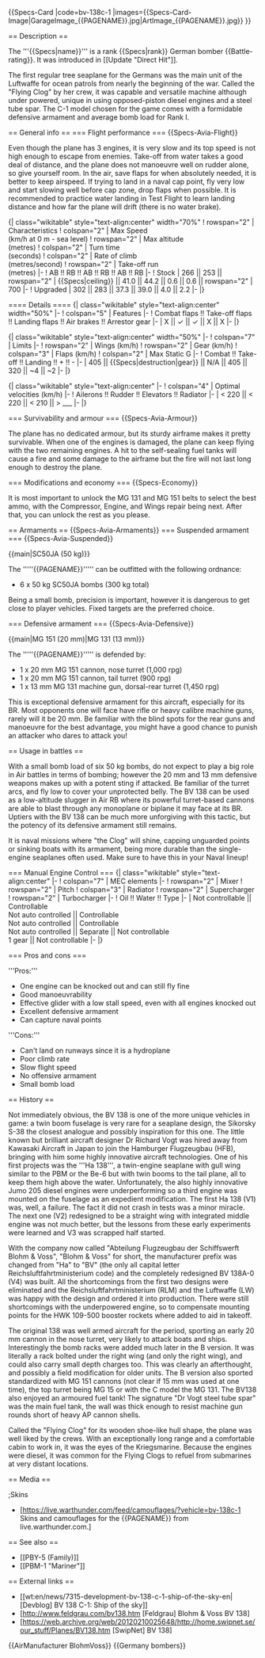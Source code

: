 {{Specs-Card
|code=bv-138c-1
|images={{Specs-Card-Image|GarageImage_{{PAGENAME}}.jpg|ArtImage_{{PAGENAME}}.jpg}}
}}

== Description ==
<!-- ''In the description, the first part should be about the history of and the creation and combat usage of the aircraft, as well as its key features. In the second part, tell the reader about the aircraft in the game. Insert a screenshot of the vehicle, so that if the novice player does not remember the vehicle by name, he will immediately understand what kind of vehicle the article is talking about.'' -->
The '''{{Specs|name}}''' is a rank {{Specs|rank}} German bomber {{Battle-rating}}. It was introduced in [[Update "Direct Hit"]].

The first regular tree seaplane for the Germans was the main unit of the Luftwaffe for ocean patrols from nearly the beginning of the war. Called the "Flying Clog" by her crew, it was capable and versatile machine although under powered, unique in using opposed-piston diesel engines and a steel tube spar. The C-1 model chosen for the game comes with a formidable defensive armament and average bomb load for Rank I.

== General info ==
=== Flight performance ===
{{Specs-Avia-Flight}}
<!-- ''Describe how the aircraft behaves in the air. Speed, manoeuvrability, acceleration and allowable loads - these are the most important characteristics of the vehicle.'' -->

Even though the plane has 3 engines, it is very slow and its top speed is not high enough to escape from enemies. Take-off from water takes a good deal of distance, and the plane does not manoeuvre well on rudder alone, so give yourself room. In the air, save flaps for when absolutely needed, it is better to keep airspeed. If trying to land in a naval cap point, fly very low and start slowing well before cap zone, drop flaps when possible. It is recommended to practice water landing in Test Flight to learn landing distance and how far the plane will drift (there is no water brake).

{| class="wikitable" style="text-align:center" width="70%"
! rowspan="2" | Characteristics
! colspan="2" | Max Speed<br>(km/h at 0 m - sea level)
! rowspan="2" | Max altitude<br>(metres)
! colspan="2" | Turn time<br>(seconds)
! colspan="2" | Rate of climb<br>(metres/second)
! rowspan="2" | Take-off run<br>(metres)
|-
! AB !! RB !! AB !! RB !! AB !! RB
|-
! Stock
| 266 || 253 || rowspan="2" | {{Specs|ceiling}} || 41.0 || 44.2 || 0.6 || 0.6 || rowspan="2" | 700
|-
! Upgraded
| 302 || 283 || 37.3 || 39.0 || 4.0 || 2.2
|-
|}

==== Details ====
{| class="wikitable" style="text-align:center" width="50%"
|-
! colspan="5" | Features
|-
! Combat flaps !! Take-off flaps !! Landing flaps !! Air brakes !! Arrestor gear
|-
| X || ✓ || ✓ || X || X     <!-- ✓ -->
|-
|}

{| class="wikitable" style="text-align:center" width="50%"
|-
! colspan="7" | Limits
|-
! rowspan="2" | Wings (km/h)
! rowspan="2" | Gear (km/h)
! colspan="3" | Flaps (km/h)
! colspan="2" | Max Static G
|-
! Combat !! Take-off !! Landing !! + !! -
|-
| 405 <!-- {{Specs|destruction|body}} --> || {{Specs|destruction|gear}} || N/A || 405 || 320 || ~4 || ~2
|-
|}

{| class="wikitable" style="text-align:center"
|-
! colspan="4" | Optimal velocities (km/h)
|-
! Ailerons !! Rudder !! Elevators !! Radiator
|-
| < 220 || < 220 || < 210 || > ___
|-
|}

=== Survivability and armour ===
{{Specs-Avia-Armour}}
<!-- ''Examine the survivability of the aircraft. Note how vulnerable the structure is and how secure the pilot is, whether the fuel tanks are armoured, etc. Describe the armour, if there is any, and also mention the vulnerability of other critical aircraft systems.'' -->
The plane has no dedicated armour, but its sturdy airframe makes it pretty survivable. When one of the engines is damaged, the plane can keep flying with the two remaining engines. A hit to the self-sealing fuel tanks will cause a fire and some damage to the airframe but the fire will not last long enough to destroy the plane.

=== Modifications and economy ===
{{Specs-Economy}}

It is most important to unlock the MG 131 and MG 151 belts to select the best ammo, with the Compressor, Engine, and Wings repair being next. After that, you can unlock the rest as you please.

== Armaments ==
{{Specs-Avia-Armaments}}
=== Suspended armament ===
{{Specs-Avia-Suspended}}
<!-- ''Describe the aircraft's suspended armament: additional cannons under the wings, bombs, rockets and torpedoes. This section is especially important for bombers and attackers. If there is no suspended weaponry remove this subsection.'' -->
{{main|SC50JA (50 kg)}}

The '''''{{PAGENAME}}''''' can be outfitted with the following ordnance:

* 6 x 50 kg SC50JA bombs (300 kg total)

Being a small bomb, precision is important, however it is dangerous to get close to player vehicles. Fixed targets are the preferred choice.

=== Defensive armament ===
{{Specs-Avia-Defensive}}
<!-- ''Defensive armament with turret machine guns or cannons, crewed by gunners. Examine the number of gunners and what belts or drums are better to use. If defensive weaponry is not available, remove this subsection.'' -->
{{main|MG 151 (20 mm)|MG 131 (13 mm)}}

The '''''{{PAGENAME}}''''' is defended by:

* 1 x 20 mm MG 151 cannon, nose turret (1,000 rpg)
* 1 x 20 mm MG 151 cannon, tail turret (900 rpg)
* 1 x 13 mm MG 131 machine gun, dorsal-rear turret (1,450 rpg)

This is exceptional defensive armament for this aircraft, especially for its BR. Most opponents one will face have rifle or heavy calibre machine guns, rarely will it be 20 mm. Be familiar with the blind spots for the rear guns and manoeuvre for the best advantage, you might have a good chance to punish an attacker who dares to attack you!

== Usage in battles ==
<!-- ''Describe the tactics of playing in the aircraft, the features of using aircraft in a team and advice on tactics. Refrain from creating a "guide" - do not impose a single point of view, but instead, give the reader food for thought. Examine the most dangerous enemies and give recommendations on fighting them. If necessary, note the specifics of the game in different modes (AB, RB, SB).'' -->
With a small bomb load of six 50 kg bombs, do not expect to play a big role in Air battles in terms of bombing; however the 20 mm and 13 mm defensive weapons makes up with a potent sting if attacked. Be familiar of the turret arcs, and fly low to cover your unprotected belly. The BV 138 can be used as a low-altitude slugger in Air RB where its powerful turret-based cannons are able to blast through any monoplane or biplane it may face at its BR. Uptiers with the BV 138 can be much more unforgiving with this tactic, but the potency of its defensive armament still remains.

It is naval missions where "the Clog" will shine, capping unguarded points or sinking boats with its armament, being more durable than the single-engine seaplanes often used. Make sure to have this in your Naval lineup!

=== Manual Engine Control ===
{| class="wikitable" style="text-align:center"
|-
! colspan="7" | MEC elements
|-
! rowspan="2" | Mixer
! rowspan="2" | Pitch
! colspan="3" | Radiator
! rowspan="2" | Supercharger
! rowspan="2" | Turbocharger
|-
! Oil !! Water !! Type
|-
| Not controllable || Controllable<br>Not auto controlled || Controllable<br>Not auto controlled || Controllable<br>Not auto controlled || Separate || Not controllable<br>1 gear || Not controllable
|-
|}

=== Pros and cons ===
<!-- ''Summarise and briefly evaluate the vehicle in terms of its characteristics and combat effectiveness. Mark its pros and cons in the bulleted list. Try not to use more than 6 points for each of the characteristics. Avoid using categorical definitions such as "bad", "good" and the like - use substitutions with softer forms such as "inadequate" and "effective".'' -->

'''Pros:'''

* One engine can be knocked out and can still fly fine
* Good manoeuvrability
* Effective glider with a low stall speed, even with all engines knocked out
* Excellent defensive armament
* Can capture naval points

'''Cons:'''

* Can't land on runways since it is a hydroplane
* Poor climb rate
* Slow flight speed
* No offensive armament
* Small bomb load

== History ==
<!-- ''Describe the history of the creation and combat usage of the aircraft in more detail than in the introduction. If the historical reference turns out to be too long, take it to a separate article, taking a link to the article about the vehicle and adding a block "/History" (example: <nowiki>https://wiki.warthunder.com/(Vehicle-name)/History</nowiki>) and add a link to it here using the <code>main</code> template. Be sure to reference text and sources by using <code><nowiki><ref></ref></nowiki></code>, as well as adding them at the end of the article with <code><nowiki><references /></nowiki></code>. This section may also include the vehicle's dev blog entry (if applicable) and the in-game encyclopedia description (under <code><nowiki>=== In-game description ===</nowiki></code>, also if applicable).'' -->
Not immediately obvious, the BV 138 is one of the more unique vehicles in game: a twin boom fuselage is very rare for a seaplane design, the Sikorsky S-38 the closest analogue and possibly inspiration for this one. The little known but brilliant aircraft designer Dr Richard Vogt was hired away from Kawasaki Aircraft in Japan to join the Hamburger Flugzeugbau (HFB), bringing with him some highly innovative aircraft technologies. One of his first projects was the '''Ha 138''', a twin-engine seaplane with gull wing similar to the PBM or the Be-6 but with twin booms to the tail plane, all to keep them high above the water. Unfortunately, the also highly innovative Jumo 205 diesel engines were underperforming so a third engine was mounted on the fuselage as an expedient modification.
The first Ha 138 (V1) was, well, a failure. The fact it did not crash in tests was a minor miracle. The next one (V2) redesigned to be a straight wing with integrated middle engine was not much better, but the lessons from these early experiments were learned and V3 was scrapped half started.

With the company now called "Abteilung Flugzeugbau der Schiffswerft Blohm & Voss", "Blohm & Voss" for short, the manufacturer prefix was changed from "Ha" to "BV" (the only all capital letter Reichsluftfahrtministerium code) and the completely redesigned BV 138A-0 (V4) was built. All the shortcomings from the first two designs were eliminated and the Reichsluftfahrtministerium (RLM) and the Luftwaffe (LW) was happy with the design and ordered it into production. There were still shortcomings with the underpowered engine, so to compensate mounting points for the HWK 109-500 booster rockets where added to aid in takeoff.

The original 138 was well armed aircraft for the period, sporting an early 20 mm cannon in the nose turret, very likely to attack boats and ships. Interestingly the bomb racks were added much later in the B version. It was literally a rack bolted under the right wing (and only the right wing), and could also carry small depth charges too. This was clearly an afterthought, and possibly a field modification for older units. The B version also sported standardized with MG 151 cannons (not clear if 15 mm was used at one time), the top turret being MG 15 or with the C model the MG 131. The BV138 also enjoyed an armoured fuel tank! The signature "Dr Vogt steel tube spar" was the main fuel tank, the wall was thick enough to resist machine gun rounds short of heavy AP cannon shells.

Called the "Flying Clog" for its wooden shoe-like hull shape, the plane was well liked by the crews. With an exceptionally long range and a comfortable cabin to work in, it was the eyes of the Kriegsmarine. Because the engines were diesel, it was common for the Flying Clogs to refuel from submarines at very distant locations.

== Media ==
<!-- ''Excellent additions to the article would be video guides, screenshots from the game, and photos.'' -->

;Skins

* [https://live.warthunder.com/feed/camouflages/?vehicle=bv-138c-1 Skins and camouflages for the {{PAGENAME}} from live.warthunder.com.]

== See also ==
<!-- ''Links to the articles on the War Thunder Wiki that you think will be useful for the reader, for example:''
* ''reference to the series of the aircraft;''
* ''links to approximate analogues of other nations and research trees.'' -->

* [[PBY-5 (Family)]]
* [[PBM-1 "Mariner"]]

== External links ==
<!-- ''Paste links to sources and external resources, such as:''
* ''topic on the official game forum;''
* ''other literature.'' -->

* [[wt:en/news/7315-development-bv-138-c-1-ship-of-the-sky-en|[Devblog] BV 138 C-1: Ship of the sky]]
* [http://www.feldgrau.com/bv138.htm <nowiki>[Feldgrau]</nowiki> Blohm & Voss BV 138]
* [https://web.archive.org/web/20120210025648/http://home.swipnet.se/our_stuff/Planes/BV138.htm <nowiki>[SwipNet]</nowiki> BV 138]

{{AirManufacturer BlohmVoss}}
{{Germany bombers}}